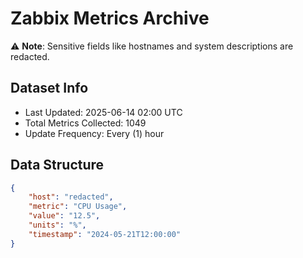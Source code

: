 # Zabbix Metrics Archive

⚠️ **Note**: Sensitive fields like hostnames and system descriptions are redacted.

## Dataset Info
- Last Updated: 2025-06-14 02:00 UTC
- Total Metrics Collected: 1049
- Update Frequency: Every (1) hour

## Data Structure
```json
{
    "host": "redacted",
    "metric": "CPU Usage",
    "value": "12.5",
    "units": "%",
    "timestamp": "2024-05-21T12:00:00"
}
```
